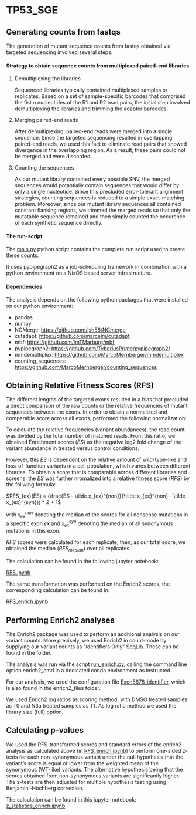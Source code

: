 # TP53_SGE



## Generating counts from fastqs

The generation of mutant sequence counts from fastqs obtained via targeted sequencing
involved several steps.


#### Strategy to obtain sequence counts from multiplexed paired-end libraries

1. Demultiplexing the libraries

   Sequenced libraries typically contained multiplexed samples or replicates.
   Based on a set of sample-specific barcodes that comprised the fist n nucleotides
   of the R1 and R2 read pairs, the initial step involved demultiplexing the libraries
   and trimming the adapter barcodes.
   
2. Merging paired-end reads

   After demultiplexing, paired-end reads were merged into a single sequence.
   Since the targeted sequencing resulted in overlapping paired-end reads, we
   used this fact to eliminate read pairs that showed divergence in the overlapping
   region. As a result, these pairs could not be merged and were discarded.

3. Counting the sequences

   As our mutant library contained every possible SNV, the merged sequences would potantially
   contain sequences that would differ by only a single nucleotide. Since this precluded
   error-tolerant alignment strategies, counting sequences is reduced to a simple
   exact-matching problem. Moreover, since our mutant library sequences all contained constant flanking regions,
   we trimmed the merged reads so that only the mutatable sequence remained and then simply counted the occurence
   of each synthetic sequence directly.


#### The run-script

   The [main.py](main.py) python script contains the complete run script used to create these counts.
   
   It uses pypipegraph2 as a job-scheduling framework in combination with a python environment 
   on a NixOS based server infrastructure.


#### Dependencies

The analysis depends on the following python packages that were installed on our python environment:

- pandas
- numpy
- NGMerge: https://github.com/jsh58/NGmerge
- cutadapt: https://github.com/marcelm/cutadapt
- mbf: https://github.com/imTMarburg/mbf
- pypipegraph2: https://github.com/TyberiusPrime/pypipegraph2/
- mmdemultiplex: https://github.com/MarcoMernberger/mmdemultiplex
- counting_sequences: https://github.com/MarcoMernberger/counting_sequences


## Obtaining Relative Fitness Scores (RFS)

The different lengths of the targeted exons resulted in a bias that precluded a direct
comparison of the raw counts or the relative frequencies of mutant sequences between the
exons. In order to obtain a normalized and comparable score across all exons, performed the following normalization:

To calculate the relative frequencies (variant abundances), the read count was divided by the total 
number of matched reads. From this ratio, we obtained Enrichment scores ($ES$) as the negative log2 fold change 
of the variant abundance in treated versus control conditions. 

However, this $ES$ is dependent on the relative amount of wild-type-like and loss-of-function variants in a cell population, which varies between different libraries. To obtain a score that is comparable across different libraries and
screens, the $ES$ was further nromalized into a relative fitness score ($RFS$) by the follwing formula:

$RFS_{ex}(ES) = (\frac{ES - \tilde x_{ex}^{non}}{\tilde x_{ex}^{non} - \tilde x_{ex}^{syn}}) * 2 + 1$

with $\tilde x_{ex}^{non}$ denoting the median of the scores
for all nonsense mutations in a specific exon $ex$ and $\tilde x_{ex}^{syn}$ denoting the median of all synonymous mutations
in this exon.

$RFS$ scores were calculated for each replicate, then, as our total score, we obtained the median ($RFS_{median}$) over
all replicates. 


The calculation can be found in the following jupyter notebook:

[RFS.ipynb](RFS.ipynb)
   
The same transformation was performed on the Enrich2 scores, the corresponding calculation can be found in:

[RFS_enrich.ipynb](RFS_enrich.ipynb)

## Performing Enrich2 analyses

The Enrich2 package was used to perform an additional analysis on our variant counts.
More precisely, we used Enrich2 in count-mode by supplying our variant counts as 
"Identifiers Only" SeqLib. These can be found in the folder.

The analysis was run via the script [run_enrich.py](run_enrich.py), calling the command line option enrich2_cmd in a
dedicated conda environment as instructed.

For our analysis, we used the configuration file [Exon5678_identifier](enrich2_files/Exon5678_identifier), which is also found in the enrich2_files folder.

We used Enrich2 log ratios as scoring method, with DMSO treated samples as T0 and N3a treated samples as T1.
As log ratio method we used the library size (full) option.


## Calculating p-values

We used the RFS-transformed scores and standard errors of the enrich2 analysis as calculated above (in [RFS_enrich.ipynb](RFS_enrich.ipynb)) to perform one-sided z-tests for each non-synonymous variant under the null hypothesis that the variant’s score is equal or lower from the weighted mean of the synonymous (WT-like) variants. The alternative hypothesis being that the scores obtained from non-synonymous variants are significantly higher. The z-tests are then adjusted for multiple hypothesis testing using Benjamini-Hochberg correction.

The calculation can be found in this jupyter notebook: [z_statistics_enrich.ipynb](z_statistics_enrich.ipynb)
